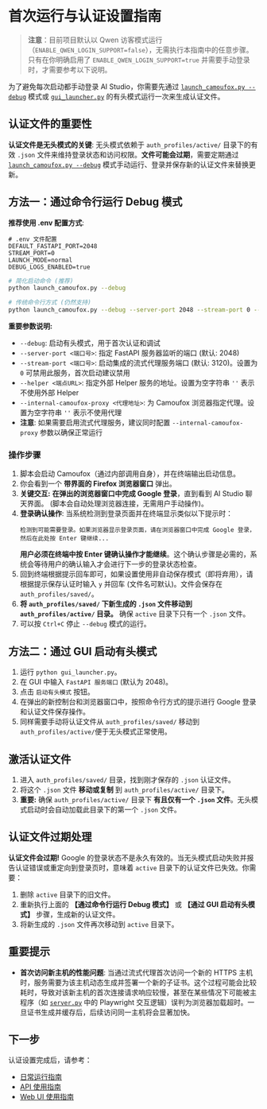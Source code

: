 # 首次运行与认证设置指南

> **注意**：目前项目默认以 Qwen 访客模式运行（`ENABLE_QWEN_LOGIN_SUPPORT=false`），无需执行本指南中的任意步骤。只有在你明确启用了 `ENABLE_QWEN_LOGIN_SUPPORT=true` 并需要手动登录时，才需要参考以下说明。

为了避免每次启动都手动登录 AI Studio，你需要先通过 [`launch_camoufox.py --debug`](../launch_camoufox.py) 模式或 [`gui_launcher.py`](../gui_launcher.py) 的有头模式运行一次来生成认证文件。

## 认证文件的重要性

**认证文件是无头模式的关键**: 无头模式依赖于 `auth_profiles/active/` 目录下的有效 `.json` 文件来维持登录状态和访问权限。**文件可能会过期**，需要定期通过 [`launch_camoufox.py --debug`](../launch_camoufox.py) 模式手动运行、登录并保存新的认证文件来替换更新。

## 方法一：通过命令行运行 Debug 模式

**推荐使用 .env 配置方式**:
```env
# .env 文件配置
DEFAULT_FASTAPI_PORT=2048
STREAM_PORT=0
LAUNCH_MODE=normal
DEBUG_LOGS_ENABLED=true
```

```bash
# 简化启动命令 (推荐)
python launch_camoufox.py --debug

# 传统命令行方式 (仍然支持)
python launch_camoufox.py --debug --server-port 2048 --stream-port 0 --helper '' --internal-camoufox-proxy ''
```

**重要参数说明:**
*   `--debug`: 启动有头模式，用于首次认证和调试
*   `--server-port <端口号>`: 指定 FastAPI 服务器监听的端口 (默认: 2048)
*   `--stream-port <端口号>`: 启动集成的流式代理服务端口 (默认: 3120)。设置为 `0` 可禁用此服务，首次启动建议禁用
*   `--helper <端点URL>`: 指定外部 Helper 服务的地址。设置为空字符串 `''` 表示不使用外部 Helper
*   `--internal-camoufox-proxy <代理地址>`: 为 Camoufox 浏览器指定代理。设置为空字符串 `''` 表示不使用代理
*   **注意**: 如果需要启用流式代理服务，建议同时配置 `--internal-camoufox-proxy` 参数以确保正常运行

### 操作步骤

1. 脚本会启动 Camoufox（通过内部调用自身），并在终端输出启动信息。
2. 你会看到一个 **带界面的 Firefox 浏览器窗口** 弹出。
3. **关键交互:** **在弹出的浏览器窗口中完成 Google 登录**，直到看到 AI Studio 聊天界面。 (脚本会自动处理浏览器连接，无需用户手动操作)。
4. **登录确认操作**: 当系统检测到登录页面并在终端显示类似以下提示时：
   ```
   检测到可能需要登录。如果浏览器显示登录页面，请在浏览器窗口中完成 Google 登录，然后在此处按 Enter 键继续...
   ```
   **用户必须在终端中按 Enter 键确认操作才能继续**。这个确认步骤是必需的，系统会等待用户的确认输入才会进行下一步的登录状态检查。
5. 回到终端根据提示回车即可，如果设置使用非自动保存模式（即将弃用），请根据提示保存认证时输入 `y` 并回车 (文件名可默认)。文件会保存在 `auth_profiles/saved/`。
6. **将 `auth_profiles/saved/` 下新生成的 `.json` 文件移动到 `auth_profiles/active/` 目录。** 确保 `active` 目录下只有一个 `.json` 文件。
7. 可以按 `Ctrl+C` 停止 `--debug` 模式的运行。

## 方法二：通过 GUI 启动有头模式

1. 运行 `python gui_launcher.py`。
2. 在 GUI 中输入 `FastAPI 服务端口` (默认为 2048)。
3. 点击 `启动有头模式` 按钮。
4. 在弹出的新控制台和浏览器窗口中，按照命令行方式的提示进行 Google 登录和认证文件保存操作。
5. 同样需要手动将认证文件从 `auth_profiles/saved/` 移动到 `auth_profiles/active/`便于无头模式正常使用。

## 激活认证文件

1. 进入 `auth_profiles/saved/` 目录，找到刚才保存的 `.json` 认证文件。
2. 将这个 `.json` 文件 **移动或复制** 到 `auth_profiles/active/` 目录下。
3. **重要:** 确保 `auth_profiles/active/` 目录下 **有且仅有一个 `.json` 文件**。无头模式启动时会自动加载此目录下的第一个 `.json` 文件。

## 认证文件过期处理

**认证文件会过期!** Google 的登录状态不是永久有效的。当无头模式启动失败并报告认证错误或重定向到登录页时，意味着 `active` 目录下的认证文件已失效。你需要：

1. 删除 `active` 目录下的旧文件。
2. 重新执行上面的 **【通过命令行运行 Debug 模式】** 或 **【通过 GUI 启动有头模式】** 步骤，生成新的认证文件。
3. 将新生成的 `.json` 文件再次移动到 `active` 目录下。

## 重要提示

*   **首次访问新主机的性能问题**: 当通过流式代理首次访问一个新的 HTTPS 主机时，服务需要为该主机动态生成并签署一个新的子证书。这个过程可能会比较耗时，导致对该新主机的首次连接请求响应较慢，甚至在某些情况下可能被主程序（如 [`server.py`](../server.py) 中的 Playwright 交互逻辑）误判为浏览器加载超时。一旦证书生成并缓存后，后续访问同一主机将会显著加快。

## 下一步

认证设置完成后，请参考：
- [日常运行指南](daily-usage.md)
- [API 使用指南](api-usage.md)
- [Web UI 使用指南](webui-guide.md)

